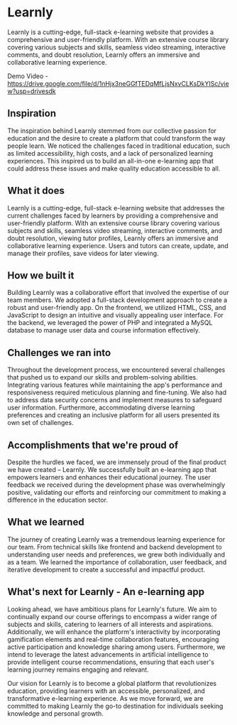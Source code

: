 # Learnly
Learnly is a cutting-edge, full-stack e-learning website that provides a comprehensive and user-friendly platform. With an extensive course library covering various subjects and skills, seamless video streaming, interactive comments, and doubt resolution, Learnly offers an immersive and collaborative learning experience. 

Demo Video - https://drive.google.com/file/d/1nHjx3neGGfTEDqMfLjsNxvCLKsDkYISc/view?usp=drivesdk

## Inspiration
The inspiration behind Learnly stemmed from our collective passion for education and the desire to create a platform that could transform the way people learn. We noticed the challenges faced in traditional education, such as limited accessibility, high costs, and a lack of personalized learning experiences. This inspired us to build an all-in-one e-learning app that could address these issues and make quality education accessible to all.

## What it does
Learnly is a cutting-edge, full-stack e-learning website that addresses the current challenges faced by learners by providing a comprehensive and user-friendly platform. With an extensive course library covering various subjects and skills, seamless video streaming, interactive comments, and doubt resolution, viewing tutor profiles, Learnly offers an immersive and collaborative learning experience. Users and tutors can create, update, and manage their profiles, save videos for later viewing.

## How we built it
Building Learnly was a collaborative effort that involved the expertise of our team members. We adopted a full-stack development approach to create a robust and user-friendly app. On the frontend, we utilized HTML, CSS, and JavaScript to design an intuitive and visually appealing user interface. For the backend, we leveraged the power of PHP and integrated a MySQL database to manage user data and course information effectively. 

## Challenges we ran into
Throughout the development process, we encountered several challenges that pushed us to expand our skills and problem-solving abilities. Integrating various features while maintaining the app's performance and responsiveness required meticulous planning and fine-tuning. We also had to address data security concerns and implement measures to safeguard user information. Furthermore, accommodating diverse learning preferences and creating an inclusive platform for all users presented its own set of challenges.

## Accomplishments that we're proud of
Despite the hurdles we faced, we are immensely proud of the final product we have created – Learnly. We successfully built an e-learning app that empowers learners and enhances their educational journey. The user feedback we received during the development phase was overwhelmingly positive, validating our efforts and reinforcing our commitment to making a difference in the education sector.

## What we learned
The journey of creating Learnly was a tremendous learning experience for our team. From technical skills like frontend and backend development to understanding user needs and preferences, we grew both individually and as a team. We learned the importance of collaboration, user feedback, and iterative development to create a successful and impactful product.

## What's next for Learnly - An e-learning app
Looking ahead, we have ambitious plans for Learnly's future. We aim to continually expand our course offerings to encompass a wider range of subjects and skills, catering to learners of all interests and aspirations. Additionally, we will enhance the platform's interactivity by incorporating gamification elements and real-time collaboration features, encouraging active participation and knowledge sharing among users. Furthermore, we intend to leverage the latest advancements in artificial intelligence to provide intelligent course recommendations, ensuring that each user's learning journey remains engaging and relevant.

Our vision for Learnly is to become a global platform that revolutionizes education, providing learners with an accessible, personalized, and transformative e-learning experience. As we move forward, we are committed to making Learnly the go-to destination for individuals seeking knowledge and personal growth.
